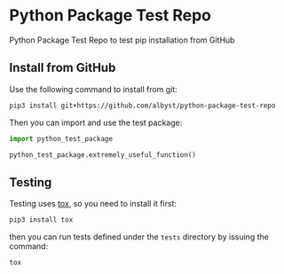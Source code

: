 # Python Package Test Repo
Python Package Test Repo to test pip installation from GitHub

## Install from GitHub
Use the following command to install from git:

```bash
pip3 install git+https://github.com/albyst/python-package-test-repo
```

Then you can import and use the test package:

```python
import python_test_package

python_test_package.extremely_useful_function()
```

## Testing
Testing uses [tox](https://tox.wiki/en/latest/), so you need to install it first:

```bash
pip3 install tox
```

then you can run tests defined under the ```tests``` directory by issuing the command:

```bash
tox
```
